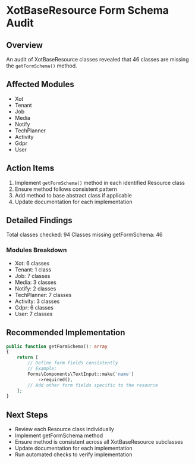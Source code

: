# XotBaseResource Form Schema Audit

## Overview
An audit of XotBaseResource classes revealed that 46 classes are missing the `getFormSchema()` method.

## Affected Modules
- Xot
- Tenant
- Job
- Media
- Notify
- TechPlanner
- Activity
- Gdpr
- User

## Action Items
1. Implement `getFormSchema()` method in each identified Resource class
2. Ensure method follows consistent pattern
3. Add method to base abstract class if applicable
4. Update documentation for each implementation

## Detailed Findings
Total classes checked: 94
Classes missing getFormSchema: 46

### Modules Breakdown
- Xot: 6 classes
- Tenant: 1 class
- Job: 7 classes
- Media: 3 classes
- Notify: 2 classes
- TechPlanner: 7 classes
- Activity: 3 classes
- Gdpr: 6 classes
- User: 7 classes

## Recommended Implementation
```php
public function getFormSchema(): array
{
    return [
        // Define form fields consistently
        // Example:
        Forms\Components\TextInput::make('name')
            ->required(),
        // Add other form fields specific to the resource
    ];
}
```

## Next Steps
- Review each Resource class individually
- Implement getFormSchema method
- Ensure method is consistent across all XotBaseResource subclasses
- Update documentation for each implementation
- Run automated checks to verify implementation
